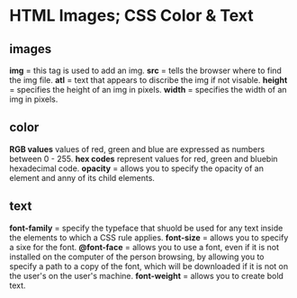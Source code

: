 # HTML Images; CSS Color & Text

## images

**img** = this tag is used to add an img.
**src** = tells the browser where to find the img file.
**atl** = text that appears to discribe the img if not visable.
**height** = specifies the height of an img in pixels.
**width** = specifies the width of an img in pixels.

## color

**RGB values** values of red, green and blue are expressed as numbers between 0 - 255.
**hex codes** represent values for red, green and bluebin hexadecimal code.
**opacity** = allows you to specify the opacity of an element and anny of its child elements.

## text

**font-family** = specify the typeface that shuold be used for any text inside the elements to which a CSS rule applies.
**font-size** = allows you to specify a sixe for the font.
**@font-face** = allows you to use a font, even if it is not installed on the computer of the person browsing, by allowing you to specify a path to a copy of the font, which will be downloaded if it is not on the user's on the user's machine.
**font-weight** = allows you to create bold text.

